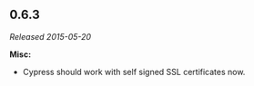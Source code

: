 ## 0.6.3

_Released 2015-05-20_

**Misc:**

- Cypress should work with self signed SSL certificates now.
